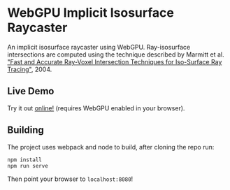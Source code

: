 # WebGPU Implicit Isosurface Raycaster

An implicit isosurface raycaster using WebGPU. Ray-isosurface intersections are computed
using the technique described by Marmitt et al.
["Fast and Accurate Ray-Voxel Intersection Techniques for Iso-Surface Ray Tracing"](http://hodad.bioen.utah.edu/~wald/Publications/2004/iso/IsoIsec_VMV2004.pdf),
2004.

## Live Demo

Try it out [online!]() (requires WebGPU enabled in your browser).

## Building

The project uses webpack and node to build, after cloning the repo run:

```
npm install
npm run serve
```

Then point your browser to `localhost:8080`!
